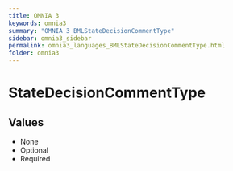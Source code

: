 ```yaml
---
title: OMNIA 3
keywords: omnia3
summary: "OMNIA 3 BMLStateDecisionCommentType"
sidebar: omnia3_sidebar
permalink: omnia3_languages_BMLStateDecisionCommentType.html
folder: omnia3
---
```


# StateDecisionCommentType
## Values

- None
- Optional
- Required


